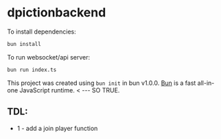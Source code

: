 # dpictionbackend

To install dependencies:

```bash
bun install
```

To run websocket/api server:

```bash
bun run index.ts
```

This project was created using `bun init` in bun v1.0.0. [Bun](https://bun.sh) is a fast all-in-one JavaScript runtime. < --- SO TRUE.

## TDL:
- 1 - add a join player function
